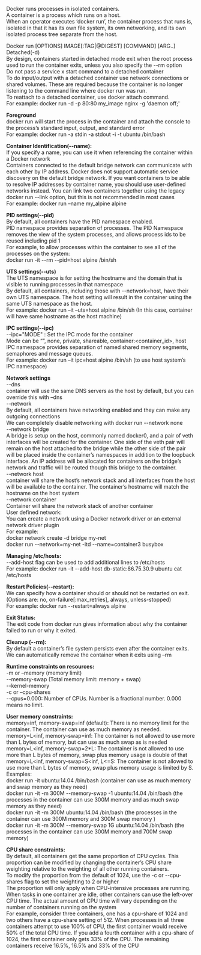 Docker runs processes in isolated containers.  
A container is a process which runs on a host.  
When an operator executes ‘docker run’, the container process that runs is, isolated in that it has its own file system, its own networking, and its own isolated process tree separate from the host.  
 
Docker run [OPTIONS] IMAGE[:TAG|@DIGEST] [COMMAND] [ARG..]  
Detached(-d)  
By design, containers started in detached mode exit when the root process used to run the container exits, unless you also specify the --rm option  
Do not pass a service x start command to a detached container  
To do input/output with a detached container use network connections or shared volumes. These are required because the container is no longer listening to the command line where docker run was run.  
To reattach to a detached container, use docker attach command.  
For example: docker run -d -p 80:80 my_image nginx -g 'daemon off;'   

**Foreground**  
 docker run will start the process in the container and attach the console to the process’s standard input, output, and standard error  
For example: docker run -a stdin -a stdout -i -t ubuntu /bin/bash  

**Container Identification(--name):**    
If you specify a name, you can use it when referencing the container within a Docker network  
Containers connected to the default bridge network can communicate with each other by IP address. Docker does not support automatic service discovery on the default bridge network. If you want containers to be able to resolve IP addresses by container name, you should use user-defined networks instead. You can link two containers together using the legacy docker run --link option, but this is not recommended in most cases  
For example: docker run –name my_alpine alpine  

**PID settings(--pid)**  
By default, all containers have the PID namespace enabled.  
PID namespace provides separation of processes. The PID Namespace removes the view of the system processes, and allows process ids to be reused including pid 1  
For example, to allow processes within the container to see all of the processes on the system:  
docker run -it --rm --pid=host alpine /bin/sh  

**UTS settings(--uts)**  
The UTS namespace is for setting the hostname and the domain that is visible to running processes in that namespace  
By default, all containers, including those with --network=host, have their own UTS namespace. The host setting will result in the container using the same UTS namespace as the host.  
For example: docker run –it –uts=host alpine /bin/sh (In this case, container will have same hostname as the host machine)  

**IPC settings(--ipc)**  
--ipc="MODE" : Set the IPC mode for the container  
Mode can be “”, none, private, shareable, container:<container_id>, host  
IPC namespace provides separation of named shared memory segments, semaphores and message queues.  
For example:  docker run –it ipc=host alpine /bin/sh (to use host system’s IPC namespace)  

**Network settings**  
--dns  
container will use the same DNS servers as the host by default, but you can override this with –dns  
--network  
By default, all containers have networking enabled and they can make any outgoing connections  
We can completely disable networking with docker run --network none  
--network bridge  
A bridge is setup on the host, commonly named docker0, and a pair of veth interfaces will be created for the container. One side of the veth pair will remain on the host attached to the bridge while the other side of the pair will be placed inside the container’s namespaces in addition to the loopback interface. An IP address will be allocated for containers on the bridge’s network and traffic will be routed though this bridge to the container.  
--network host  
container will share the host’s network stack and all interfaces from the host will be available to the container. The container’s hostname will match the hostname on the host system  
--network:container  
Container will share the network stack of another container  
User defined network:  
You can create a network using a Docker network driver or an external network driver plugin  
For example:  
docker network create -d bridge my-net   
docker run --network=my-net -itd --name=container3 busybox  

**Managing /etc/hosts:**  
--add-host flag can be used to add additional lines to /etc/hosts  
For example: docker run -it --add-host db-static:86.75.30.9 ubuntu cat /etc/hosts   

**Restart Policies(--restart):**  
We can specify how a container should or should not be restarted on exit.  
(Options are: no, on-failure[:max_retries], always, unless-stopped)  
For example: docker run --restart=always alpine  

**Exit Status:**  
The exit code from docker run gives information about why the container failed to run or why it exited.  

**Cleanup (--rm):**  
By default a container’s file system persists even after the container exits.  
We can automatically remove the container when it exits using –rm  

**Runtime constraints on resources:**  
-m or –memory (memory limit)  
--memory-swap (Total memory limit: memory + swap)  
--kernel-memory  
-c or –cpu-shares  
--cpus=0.000: Number of CPUs. Number is a fractional number. 0.000 means no limit.  

**User memory constraints:**  
memory=inf, memory-swap=inf (default): There is no memory limit for the container. The container can use as much memory as needed.  
memory=L<inf, memory-swap=inf: The container is not allowed to use more than L bytes of memory, but can use as much swap as is needed  
memory=L<inf, memory-swap=2*L: The container is not allowed to use more than L bytes of memory, swap plus memory usage is double of that  
memory=L<inf, memory-swap=S<inf, L<=S: The container is not allowed to use more than L bytes of memory, swap plus memory usage is limited by S.  
Examples:  
docker run -it ubuntu:14.04 /bin/bash (container can use as much memory and swap memory as they need)  
docker run -it -m 300M --memory-swap -1 ubuntu:14.04 /bin/bash (the processes in the container can use 300M memory and as much swap memory as they need)  
docker run -it -m 300M ubuntu:14.04 /bin/bash (the processes in the container can use 300M memory and 300M swap memory )  
docker run -it -m 300M --memory-swap 1G ubuntu:14.04 /bin/bash (the processes in the container can use 300M memory and 700M swap memory)  

**CPU share constraints:**  
By default, all containers get the same proportion of CPU cycles. This proportion can be modified by changing the container’s CPU share weighting relative to the weighting of all other running containers.  
To modify the proportion from the default of 1024, use the -c or --cpu-shares flag to set the weighting to 2 or higher  
The proportion will only apply when CPU-intensive processes are running. When tasks in one container are idle, other containers can use the left-over CPU time. The actual amount of CPU time will vary depending on the number of containers running on the system  
For example, consider three containers, one has a cpu-share of 1024 and two others have a cpu-share setting of 512. When processes in all three containers attempt to use 100% of CPU, the first container would receive 50% of the total CPU time. If you add a fourth container with a cpu-share of 1024, the first container only gets 33% of the CPU. The remaining containers receive 16.5%, 16.5% and 33% of the CPU  

